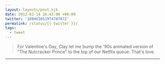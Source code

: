 ```yaml
---
layout: layouts/post.njk
date: 2012-02-14 16:43:00 +00:00
twitter: '169461651974787072'
permalink: /status/{{ twitter }}/
tags: 
  - tweet
---
```


> For Valentine's Day, Clay let me bump the '90s animated version of "The Nutcracker Prince" to the top of our Netflix queue. That's love.

---
